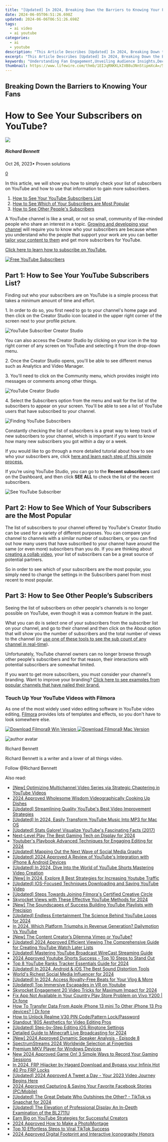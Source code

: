```yaml
---
title: "[Updated] In 2024, Breaking Down the Barriers to Knowing Your Fans"
date: 2024-06-05T06:51:26.698Z
updated: 2024-06-06T06:51:26.698Z
tags:
  - ai video
  - ai youtube
categories:
  - ai
  - youtube
description: "This Article Describes [Updated] In 2024, Breaking Down the Barriers to Knowing Your Fans"
excerpt: "This Article Describes [Updated] In 2024, Breaking Down the Barriers to Knowing Your Fans"
keywords: "Understanding Fan Engagement,Unveiling Audience Insights,Deciphering Fan Demographics,Navigating Public Perception,Enhancing Social Listening,Analyzing Fan Behavior,Gauging Fan Sentiments"
thumbnail: https://www.lifewire.com/thmb/1EIJqRNKKLkIVB8u3NnStipmXcA=/540x405/filters:no_upscale():max_bytes(150000):strip_icc()/disk-savvy-64086b20709f40489ed600c512718578.png
---
```


## Breaking Down the Barriers to Knowing Your Fans

# How to See Your Subscribers on YouTube?

![](https://images.wondershare.com/filmora/article-images/richard-bennett.jpg)

##### Richard Bennett

 Oct 26, 2023• Proven solutions

[0](#commentsBoxSeoTemplate)

In this article, we will show you how to simply check your list of subscribers on YouTube and how to use that information to gain more subscribers.

1. [How to See Your YouTube Subscribers List](#how)
2. [How to See Which of Your Subscribers are Most Popular](#popular)
3. [How to See Other People's Subscribers](#others)

A YouTube channel is like a small, or not so small, community of like-minded people who share an interest in a topic. [Growing and developing your channel](https://www.filmora.io/community-blog/24-smart-ways-that-actually-work---how-to-grow-309.html) will require you to know who your subscribers are because when you understand who the people that support your work are you can better [tailor your content to them](https://www.filmora.io/community-blog/understanding-youtube-analytics-%E2%80%93-take-charge-of-your-channel%21-286.html) and get more subscribers for YouTube.

[Click here to learn how to subscribe on YouTube.](https://www.filmora.io/community-blog/how-to-subscribe-on-youtube-for-ios-android-or-browser-313.html)

[![Free YouTube Subscribers](https://images.wondershare.com/filmora/article-images/free-youtube-subscribers.jpg)](https://www.filmora.io/free-youtube-subscribers?utm%5Fsource=blog&utm%5Fcampaign=get%5Fsubs%5Fevergreen&utm%5Fcontent=blog%201)

## Part 1: How to See Your YouTube Subscribers List?

Finding out who your subscribers are on YouTube is a simple process that takes a minimum amount of time and effort.

1\. In order to do so, you first need to go to your channel's home page and then click on the Creator Studio icon located in the upper right corner of the screen next to your profile picture.

![YouTube Subscriber Creator Studio](https://images.wondershare.com/filmora/article-images/see-youtube-subscriber-create-studio.jpg)

You can also access the Creator Studio by clicking on your icon in the top right corner of any screen on YouTube and selecting it from the drop-down menu.

2\. Once the Creator Studio opens, you'll be able to see different menus such as Analytics and Video Manager.

3\. You'll need to click on the Community menu, which provides insight into messages or comments among other things.

![YouTube Creator Studio](https://images.wondershare.com/filmora/article-images/see-youtube-subscriber-community-create-studio.jpg)

4\. Select the Subscribers option from the menu and wait for the list of the subscribers to appear on your screen. You'll be able to see a list of YouTube users that have subscribed to your channel.

![Finding YouTube Subscribers ](https://images.wondershare.com/filmora/article-images/check-youtube-subscriber-in-community.jpg)

Constantly checking the list of subscribers is a great way to keep track of new subscribers to your channel, which is important if you want to know how many new subscribers you got within a day or a week.

If you would like to go through a more detailed tutorial about how to see who your subscribers are, click [here and learn each step of this simple process.](https://www.youtube.com/watch?v=MKndwFejMow)

If you’re using YouTube Studio, you can go to the **Recent subscribers** card on the Dashboard, and then click **SEE ALL** to check the list of the recent subscribers.

![ See YouTube Subscriber](https://images.wondershare.com/filmora/article-images/check-youtube-subscriber-in-youtube-studio.jpg)

## Part 2: How to See Which of Your Subscribers are the Most Popular

The list of subscribers to your channel offered by YouTube's Creator Studio can be used for a variety of different purposes. You can compare your channel to channels with a similar number of subscribers, or you can find out how many users that have subscribed to your channel have around the same (or even more) subscribers than you do. If you are thinking about [creating a collab video](https://www.filmora.io/community-blog/how-to-make-collab-videos-and-grow-your-channel-206.html), your list of subscribers can be a great source of potential partners.

So in order to see which of your subscribers are the most popular, you simply need to change the settings in the Subscribers panel from most recent to most popular.

## Part 3: How to See Other People’s Subscribers

Seeing the list of subscribers on other people's channels is no longer possible on YouTube, even though it was a common feature in the past.

What you can do is select one of your subscribers from the subscriber list on your channel, and go to their channel and then click on the About option that will show you the number of subscribers and the total number of views to the channel (or [use one of these tools to see the sub count of any channel in real-time](https://tools.techidaily.com/wondershare/filmora/download/)).

Unfortunately, YouTube channel owners can no longer browse through other people's subscribers and for that reason, their interactions with potential subscribers are somewhat limited.

If you want to get more subscribers, you must consider your channel's branding. Want to improve your branding? [Click here to see examples from popular channels that have nailed their brand.](https://www.filmora.io/community-blog/how-to-brand-your-youtube-channel-to-get-more-subscribers-411.html)

### Touch Up Your YouTube Videos with Filmora

As one of the most widely used video editing software in YouTube video editing, [Filmora](https://tools.techidaily.com/wondershare/filmora/download/) provides lots of templates and effects, so you don't have to look somewhere else.

[![Download Filmora9 Win Version](https://images.wondershare.com/filmora/guide/download-btn-win.jpg) ](https://tools.techidaily.com/wondershare/filmora/download/) [![Download Filmora9 Mac Version](https://images.wondershare.com/filmora/guide/download-btn-mac.jpg) ](https://tools.techidaily.com/wondershare/filmora/download/)

![author avatar](https://images.wondershare.com/filmora/article-images/richard-bennett.jpg)

Richard Bennett

Richard Bennett is a writer and a lover of all things video.

Follow @Richard Bennett

<span class="atpl-alsoreadstyle">Also read:</span>
<div><ul>
<li><a href="https://facebook-record-videos.techidaily.com/new-optimizing-multichannel-video-series-via-strategic-chaptering-in-youtube-videos/"><u>[New] Optimizing Multichannel Video Series via Strategic Chaptering in YouTube Videos</u></a></li>
<li><a href="https://facebook-record-videos.techidaily.com/2024-approved-wholesome-wisdom-videographically-cooking-up-dishes/"><u>2024 Approved  Wholesome Wisdom  Videographically Cooking Up Dishes</u></a></li>
<li><a href="https://facebook-record-videos.techidaily.com/updated-streamlining-quality-youtubes-best-video-improvement-strategies/"><u>[Updated] Streamlining Quality  YouTube's Best Video Improvement Strategies</u></a></li>
<li><a href="https://facebook-record-videos.techidaily.com/updated-in-2024-easily-transform-youtube-music-into-mp3-for-mac-os/"><u>[Updated] In 2024, Easily Transform YouTube Music Into MP3 for Mac OS</u></a></li>
<li><a href="https://facebook-record-videos.techidaily.com/updated-stats-galore-visualize-youtubes-fascinating-facts-2017/"><u>[Updated] Stats Galore! Visualize YouTube's Fascinating Facts (2017)</u></a></li>
<li><a href="https://facebook-record-videos.techidaily.com/next-level-play-the-best-gaming-tech-on-display-for-2024/"><u>Next-Level Play  The Best Gaming Tech on Display for 2024</u></a></li>
<li><a href="https://facebook-record-videos.techidaily.com/youtubers-playbook-advanced-techniques-for-engaging-editing-for-2024/"><u>Youtuber's Playbook  Advanced Techniques for Engaging Editing for 2024</u></a></li>
<li><a href="https://facebook-record-videos.techidaily.com/updated-mapping-out-the-next-wave-of-social-media-graphs/"><u>[Updated] Mapping Out the Next Wave of Social Media Graphs</u></a></li>
<li><a href="https://facebook-record-videos.techidaily.com/updated-2024-approved-a-review-of-youtubes-integration-with-iphone-and-android-devices/"><u>[Updated] 2024 Approved  A Review of YouTube's Integration with iPhone & Android Devices</u></a></li>
<li><a href="https://facebook-record-videos.techidaily.com/updated-in-2024-dive-into-the-world-of-youtube-shorts-mastering-video-creation/"><u>[Updated] In 2024, Dive Into the World of YouTube Shorts  Mastering Video Creation</u></a></li>
<li><a href="https://facebook-record-videos.techidaily.com/new-in-2024-explore-8-best-strategies-for-increasing-youtube-traffic/"><u>[New] In 2024, Explore 8 Best Strategies for Increasing Youtube Traffic</u></a></li>
<li><a href="https://facebook-record-videos.techidaily.com/updated-ios-focused-techniques-downloading-and-saving-youtube-video/"><u>[Updated] IOS-Focused Techniques  Downloading and Saving YouTube Video</u></a></li>
<li><a href="https://facebook-record-videos.techidaily.com/updated-steps-towards-joining-filmoras-certified-creative-circle/"><u>[Updated] Steps Towards Joining Filmora's Certified Creative Circle</u></a></li>
<li><a href="https://facebook-record-videos.techidaily.com/skyrocket-views-with-these-effective-youtube-methods-for-2024/"><u>Skyrocket Views with These Effective YouTube Methods for 2024</u></a></li>
<li><a href="https://facebook-record-videos.techidaily.com/new-the-soundscapes-of-success-building-youtube-playlists-with-precision/"><u>[New] The Soundscapes of Success  Building YouTube Playlists with Precision</u></a></li>
<li><a href="https://facebook-record-videos.techidaily.com/updated-endless-entertainment-the-science-behind-youtube-loops-for-2024/"><u>[Updated] Endless Entertainment  The Science Behind YouTube Loops for 2024</u></a></li>
<li><a href="https://facebook-record-videos.techidaily.com/in-2024-which-platform-triumphs-in-revenue-generation-dailymotion-vs-youtube/"><u>In 2024, Which Platform Triumphs in Revenue Generation? Dailymotion Vs YouTube</u></a></li>
<li><a href="https://facebook-record-videos.techidaily.com/new-the-content-creators-dilemma-vimeo-or-youtube/"><u>[New] The Content Creator’s Dilemma  Vimeo or YouTube?</u></a></li>
<li><a href="https://facebook-record-videos.techidaily.com/updated-2024-approved-efficient-viewing-the-comprehensive-guide-for-creating-youtube-watch-later-lists/"><u>[Updated] 2024 Approved  Efficient Viewing  The Comprehensive Guide for Creating YouTube Watch Later Lists</u></a></li>
<li><a href="https://facebook-record-videos.techidaily.com/updated-mastering-youtube-broadcast-wirecast-streaming-guide/"><u>[Updated] Mastering YouTube Broadcast  WireCast Streaming Guide</u></a></li>
<li><a href="https://facebook-record-videos.techidaily.com/2024-approved-youtube-shorts-success-top-10-steps-to-stand-out/"><u>2024 Approved  Youtube Shorts Success - Top 10 Steps to Stand Out</u></a></li>
<li><a href="https://facebook-record-videos.techidaily.com/top-8-youtube-ranks-tracker-essentials-guide-for-2024/"><u>Top 8 YouTube Ranks  Tracker Essentials Guide for 2024</u></a></li>
<li><a href="https://facebook-record-videos.techidaily.com/updated-in-2024-android-and-ios-the-best-sound-distortion-tools/"><u>[Updated] In 2024, Android & iOS  The Best Sound Distortion Tools</u></a></li>
<li><a href="https://facebook-record-videos.techidaily.com/worlds-richest-social-media-influencer-for-2024/"><u>World's Richest Social Media Influencer for 2024</u></a></li>
<li><a href="https://facebook-record-videos.techidaily.com/updated-in-2024-access-royalty-free-beats-for-your-vlog-and-more/"><u>[Updated] In 2024, Access Royalty-Free Beats for Your Vlog & More</u></a></li>
<li><a href="https://facebook-record-videos.techidaily.com/updated-top-immersive-escapades-in-vr-on-youtube/"><u>[Updated] Top Immersive Escapades in VR on Youtube</u></a></li>
<li><a href="https://facebook-record-videos.techidaily.com/skyrocket-engagement-20-video-tricks-for-maximum-impact-for-2024/"><u>Skyrocket Engagement  20 Video Tricks for Maximum Impact for 2024</u></a></li>
<li><a href="https://howto.techidaily.com/fix-app-not-available-in-your-country-play-store-problem-on-vivo-y200-drfone-by-drfone-fix-android-problems-fix-android-problems/"><u>Fix App Not Available in Your Country Play Store Problem on Vivo Y200 | Dr.fone</u></a></li>
<li><a href="https://techidaily.com/how-to-transfer-data-from-apple-iphone-13-mini-to-other-iphone-13-pro-devices-drfone-by-drfone-transfer-data-from-ios-transfer-data-from-ios/"><u>How To Transfer Data From Apple iPhone 13 mini To Other iPhone 13 Pro devices? | Dr.fone</u></a></li>
<li><a href="https://easy-unlock-android.techidaily.com/how-to-unlock-realme-v30-pin-codepattern-lockpassword-by-drfone-android/"><u>How to Unlock Realme V30 PIN Code/Pattern Lock/Password</u></a></li>
<li><a href="https://extra-information.techidaily.com/standout-80s-aesthetics-for-video-editing-pros/"><u>Standout '80S Aesthetics for Video Editing Pros</u></a></li>
<li><a href="https://extra-approaches.techidaily.com/updated-step-by-step-editing-ios-ringtone-settings/"><u>[Updated] Step-by-Step  Editing iOS Ringtone Settings</u></a></li>
<li><a href="https://digital-screen-recording.techidaily.com/detailed-guide-to-minecraft-live-broadcasting-for-2024/"><u>Detailed Guide to Minecraft Live Broadcasting for 2024</u></a></li>
<li><a href="https://screen-video-capture.techidaily.com/new-2024-approved-dynamic-speaker-analysis-episode-8/"><u>[New] 2024 Approved  Dynamic Speaker Analysis - Episode 8</u></a></li>
<li><a href="https://extra-information.techidaily.com/spectrumstreams-2024-worldwide-selection-at-fingertips/"><u>SpectrumStreams 2024  Worldwide Selection at Fingertips</u></a></li>
<li><a href="https://extra-lessons.techidaily.com/premium-mkv-player-for-windows-devices/"><u>Premium MKV Player for Windows Devices</u></a></li>
<li><a href="https://ai-driven-video-production.techidaily.com/new-2024-approved-game-on-3-simple-ways-to-record-your-gaming-sessions/"><u>New 2024 Approved Game On! 3 Simple Ways to Record Your Gaming Sessions</u></a></li>
<li><a href="https://bypass-frp.techidaily.com/in-2024-frp-hijacker-by-hagard-download-and-bypass-your-infinix-hot-40-pro-frp-locks-by-drfone-android/"><u>In 2024, FRP Hijacker by Hagard Download and Bypass your Infinix Hot 40 Pro FRP Locks</u></a></li>
<li><a href="https://twitter-clips.techidaily.com/updated-2024-approved-a-tweet-a-day-your-2023-video-journey-begins-here/"><u>[Updated] 2024 Approved  A Tweet a Day - Your 2023 Video Journey Begins Here</u></a></li>
<li><a href="https://facebook-clips.techidaily.com/2024-approved-capturing-and-saving-your-favorite-facebook-stories-pcmobile/"><u>2024 Approved  Capturing & Saving Your Favorite Facebook Stories (PC/Mobile)</u></a></li>
<li><a href="https://snapchat-videos.techidaily.com/updated-the-great-debate-who-outshines-the-other-tiktok-vs-snapchat-for-2024/"><u>[Updated] The Great Debate  Who Outshines the Other? - TikTok vs Snapchat for 2024</u></a></li>
<li><a href="https://some-approaches.techidaily.com/updated-the-elevation-of-professional-display-an-in-depth-examination-of-the-bl2711u/"><u>[Updated] The Elevation of Professional Display  An In-Depth Examination of the BL2711U</u></a></li>
<li><a href="https://youtube-clips.techidaily.com/earn-big-on-youtube-strategies-for-successful-creators/"><u>Earn Big on YouTube  Strategies for Successful Creators</u></a></li>
<li><a href="https://extra-skills.techidaily.com/2024-approved-how-to-make-a-photomontage/"><u>2024 Approved  How to Make a PhotoMontage</u></a></li>
<li><a href="https://tiktok-videos.techidaily.com/top-10-effortless-steps-to-viral-tiktok-success/"><u>Top 10 Effortless Steps to Viral TikTok Success</u></a></li>
<li><a href="https://youtube-videos.techidaily.com/2024-approved-digital-footprint-and-interactive-iconography-honors/"><u>2024 Approved  Digital Footprint and Interactive Iconography Honors</u></a></li>
</ul></div>

<ins class="adsbygoogle"
      style="display:block"
      data-ad-client="ca-pub-7571918770474297"
      data-ad-slot="8358498916"
      data-ad-format="auto"
      data-full-width-responsive="true"></ins>
